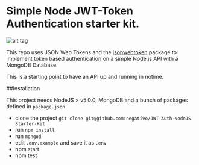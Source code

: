# Simple Node JWT-Token Authentication starter kit.

![alt tag](http://i.imgur.com/vlLzUe4.gif)


This repo uses JSON Web Tokens and the [jsonwebtoken](https://github.com/auth0/node-jsonwebtoken) package to implement token based authentication on a simple Node.js API with a MongoDB Database.

This is a starting point to have an API up and running in notime.


##Installation

This project needs NodeJS > v5.0.0, MongoDB and a bunch of packages defined in `package.json`

- clone the project `git clone git@github.com:negativo/JWT-Auth-NodeJS-Starter-Kit`
- run `npm install` 
- run `mongod`
- edit `.env.example` and save it as `.env`
- npm start
- npm test
